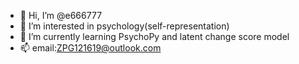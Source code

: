 - 👋 Hi, I’m @e666777
- 👀 I’m interested in psychology(self-representation)
- 🌱 I’m currently learning PsychoPy and latent change score model
- 📫 email:ZPG121619@outlook.com
